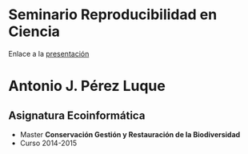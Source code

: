 # Seminario Reproducibilidad en Ciencia 

Enlace a la [presentación](https://ajpelu.github.io/repro_ecoinf_2014_2015)

# Antonio J. Pérez Luque 

## Asignatura Ecoinformática 
* Master **Conservación Gestión y Restauración de la Biodiversidad**
* Curso 2014-2015 


